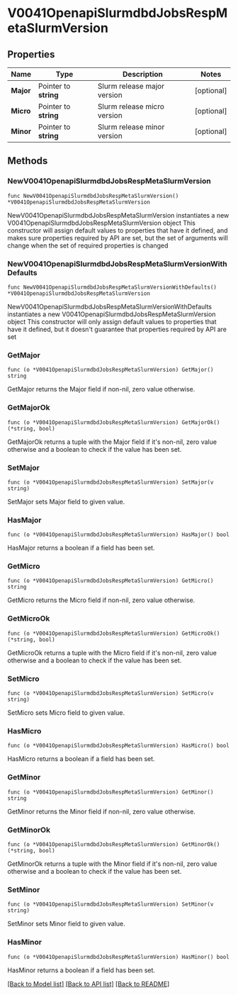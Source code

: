 # V0041OpenapiSlurmdbdJobsRespMetaSlurmVersion

## Properties

Name | Type | Description | Notes
------------ | ------------- | ------------- | -------------
**Major** | Pointer to **string** | Slurm release major version | [optional] 
**Micro** | Pointer to **string** | Slurm release micro version | [optional] 
**Minor** | Pointer to **string** | Slurm release minor version | [optional] 

## Methods

### NewV0041OpenapiSlurmdbdJobsRespMetaSlurmVersion

`func NewV0041OpenapiSlurmdbdJobsRespMetaSlurmVersion() *V0041OpenapiSlurmdbdJobsRespMetaSlurmVersion`

NewV0041OpenapiSlurmdbdJobsRespMetaSlurmVersion instantiates a new V0041OpenapiSlurmdbdJobsRespMetaSlurmVersion object
This constructor will assign default values to properties that have it defined,
and makes sure properties required by API are set, but the set of arguments
will change when the set of required properties is changed

### NewV0041OpenapiSlurmdbdJobsRespMetaSlurmVersionWithDefaults

`func NewV0041OpenapiSlurmdbdJobsRespMetaSlurmVersionWithDefaults() *V0041OpenapiSlurmdbdJobsRespMetaSlurmVersion`

NewV0041OpenapiSlurmdbdJobsRespMetaSlurmVersionWithDefaults instantiates a new V0041OpenapiSlurmdbdJobsRespMetaSlurmVersion object
This constructor will only assign default values to properties that have it defined,
but it doesn't guarantee that properties required by API are set

### GetMajor

`func (o *V0041OpenapiSlurmdbdJobsRespMetaSlurmVersion) GetMajor() string`

GetMajor returns the Major field if non-nil, zero value otherwise.

### GetMajorOk

`func (o *V0041OpenapiSlurmdbdJobsRespMetaSlurmVersion) GetMajorOk() (*string, bool)`

GetMajorOk returns a tuple with the Major field if it's non-nil, zero value otherwise
and a boolean to check if the value has been set.

### SetMajor

`func (o *V0041OpenapiSlurmdbdJobsRespMetaSlurmVersion) SetMajor(v string)`

SetMajor sets Major field to given value.

### HasMajor

`func (o *V0041OpenapiSlurmdbdJobsRespMetaSlurmVersion) HasMajor() bool`

HasMajor returns a boolean if a field has been set.

### GetMicro

`func (o *V0041OpenapiSlurmdbdJobsRespMetaSlurmVersion) GetMicro() string`

GetMicro returns the Micro field if non-nil, zero value otherwise.

### GetMicroOk

`func (o *V0041OpenapiSlurmdbdJobsRespMetaSlurmVersion) GetMicroOk() (*string, bool)`

GetMicroOk returns a tuple with the Micro field if it's non-nil, zero value otherwise
and a boolean to check if the value has been set.

### SetMicro

`func (o *V0041OpenapiSlurmdbdJobsRespMetaSlurmVersion) SetMicro(v string)`

SetMicro sets Micro field to given value.

### HasMicro

`func (o *V0041OpenapiSlurmdbdJobsRespMetaSlurmVersion) HasMicro() bool`

HasMicro returns a boolean if a field has been set.

### GetMinor

`func (o *V0041OpenapiSlurmdbdJobsRespMetaSlurmVersion) GetMinor() string`

GetMinor returns the Minor field if non-nil, zero value otherwise.

### GetMinorOk

`func (o *V0041OpenapiSlurmdbdJobsRespMetaSlurmVersion) GetMinorOk() (*string, bool)`

GetMinorOk returns a tuple with the Minor field if it's non-nil, zero value otherwise
and a boolean to check if the value has been set.

### SetMinor

`func (o *V0041OpenapiSlurmdbdJobsRespMetaSlurmVersion) SetMinor(v string)`

SetMinor sets Minor field to given value.

### HasMinor

`func (o *V0041OpenapiSlurmdbdJobsRespMetaSlurmVersion) HasMinor() bool`

HasMinor returns a boolean if a field has been set.


[[Back to Model list]](../README.md#documentation-for-models) [[Back to API list]](../README.md#documentation-for-api-endpoints) [[Back to README]](../README.md)


